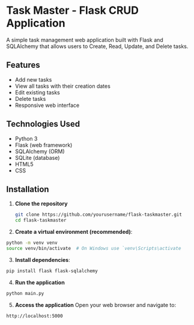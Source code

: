 # Task Master - Flask CRUD Application

A simple task management web application built with Flask and SQLAlchemy that allows users to Create, Read, Update, and Delete tasks.

## Features

- Add new tasks
- View all tasks with their creation dates
- Edit existing tasks
- Delete tasks
- Responsive web interface

## Technologies Used

- Python 3
- Flask (web framework)
- SQLAlchemy (ORM)
- SQLite (database)
- HTML5
- CSS

## Installation

1. **Clone the repository**
   ```bash
   git clone https://github.com/yourusername/flask-taskmaster.git
   cd flask-taskmaster

2. **Create a virtual environment (recommended)**:
  ```bash
  python -m venv venv
  source venv/bin/activate  # On Windows use `venv\Scripts\activate
```
3. **Install dependencies**:
  ```bash
  pip install flask flask-sqlalchemy
```
4. **Run the application**
```bash
python main.py
```

5. **Access the application**
Open your web browser and navigate to:
```bash
http://localhost:5000
```
